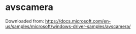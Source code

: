 # avscamera
Downloaded from: https://docs.microsoft.com/en-us/samples/microsoft/windows-driver-samples/avscamera/
